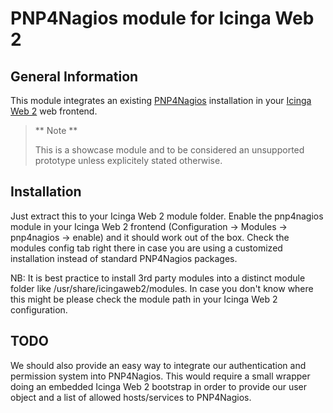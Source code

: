 # PNP4Nagios module for Icinga Web 2

## General Information

This module integrates an existing [PNP4Nagios](https://docs.pnp4nagios.org/)
installation in your
[Icinga Web 2](https://www.icinga.org/icinga/screenshots/icinga-web-2/) web
frontend.

> ** Note **
> 
> This is a showcase module and to be considered an unsupported prototype
> unless explicitely stated otherwise.

## Installation

Just extract this to your Icinga Web 2 module folder. Enable the pnp4nagios
module in your Icinga Web 2 frontend
(Configuration -> Modules -> pnp4nagios -> enable) and it should work out of
the box. Check the modules config tab right there in case you are using a
customized installation instead of standard PNP4Nagios packages.

NB: It is best practice to install 3rd party modules into a distinct module
folder like /usr/share/icingaweb2/modules. In case you don't know where this
might be please check the module path in your Icinga Web 2 configuration.

## TODO

We should also provide an easy way to integrate our authentication and
permission system into PNP4Nagios. This would require a small wrapper doing an
embedded Icinga Web 2 bootstrap in order to provide our user object and a list
of allowed hosts/services to PNP4Nagios.
